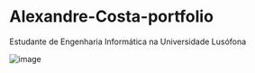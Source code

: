 # Alexandre-Costa-portfolio

Estudante de Engenharia Informática na Universidade Lusófona



![image](https://user-images.githubusercontent.com/77054565/113521600-63610a80-9592-11eb-8b40-5628938b1fa2.png)

